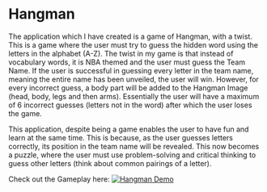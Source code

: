 # Hangman

The application which I have created is a game of Hangman, with a twist. This is a game where the user must try to guess the hidden word using the letters in the alphabet (A-Z).
The twist in my game is that instead of vocabulary words, it is NBA themed and the user must guess the Team Name. If the user is successful in guessing every letter in the team 
name, meaning the entire name has been unveiled, the user will win. However, for every incorrect guess, a body part will be added to the Hangman Image (head, body, legs and then 
arms). Essentially the user will have a maximum of 6 incorrect guesses (letters not in the word) after which the user loses the game. 

This application, despite being a game enables the user to have fun and learn at the same time. This is because, as the user guesses letters correctly, its position in the team 
name will be revealed. This now becomes a puzzle, where the user must use problem-solving and critical thinking to guess other letters (think about common pairings of a letter).

Check out the Gameplay here: 
[![Hangman Demo](http://i.imgur.com/7YTMFQp.png)](https://youtu.be/EMXC8wZ5Zi8)
